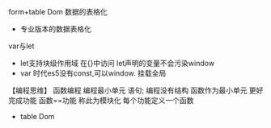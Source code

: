 form+table Dom 数据的表格化

-  专业版本的数据表格化

var与let 
 - let支持块级作用域 在{}中访问
  let声明的变量不会污染window
 -  var 时代es5没有const,可以window.  挂载全局


【编程思维】
 函数编程 编程最小单元 
     语句; 编程没有结构
     函数作为最小单元 更好完成功能 函数==功能  称此为模块化 每个功能定义一个函数

- table Dom